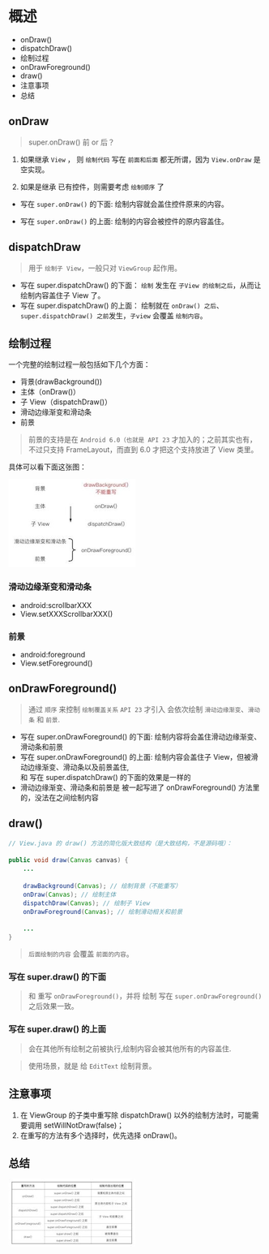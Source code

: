 # 概述

- onDraw()
- dispatchDraw()
- 绘制过程
- onDrawForeground()
- draw()
- 注意事项
- 总结

## onDraw

> super.onDraw() 前 or 后？

1. 如果继承 `View` ，
则 `绘制代码` 写在 `前面和后面` 都无所谓，因为 `View.onDraw` 是 空实现。

2. 如果是继承 已有控件，则需要考虑 `绘制顺序` 了

- 写在 `super.onDraw()` 的下面: 绘制内容就会盖住控件原来的内容。

- 写在 `super.onDraw()` 的上面: 绘制的内容会被控件的原内容盖住。

## dispatchDraw

> 用于 `绘制子 View`，一般只对 `ViewGroup` 起作用。

- 写在 super.dispatchDraw() 的下面： `绘制` 发生在 `子View 的绘制之后`，从而让绘制内容盖住子 View 了。
- 写在 super.dispatchDraw() 的上面： 绘制就在 `onDraw() 之后`、 `super.dispatchDraw() 之前`发生，`子view` 会覆盖 `绘制内容`。

## 绘制过程

一个完整的绘制过程一般包括如下几个方面：

- 背景(drawBackground())
- 主体（onDraw()）
- 子 View（dispatchDraw()）
- 滑动边缘渐变和滑动条
- 前景

> 前景的支持是在 `Android 6.0（也就是 API 23` 才加入的；之前其实也有，不过只支持 FrameLayout，而直到 6.0 才把这个支持放进了 View 类里。

具体可以看下面这张图：

![](../images/draw_order.jpeg)

### 滑动边缘渐变和滑动条

- android:scrollbarXXX
- View.setXXXScrollbarXXX()

### 前景

- android:foreground
- View.setForeground()

## onDrawForeground()

> 通过 `顺序` 来控制 `绘制覆盖关系`
> `API 23` 才引入
> 会依次绘制 `滑动边缘渐变`、`滑动条` 和 `前景`.

- 写在 super.onDrawForeground() 的下面: 绘制内容将会盖住滑动边缘渐变、滑动条和前景
- 写在 super.onDrawForeground() 的上面:
绘制内容会盖住子 View，但被滑动边缘渐变、滑动条以及前景盖住,<Br/>
和 写在 super.dispatchDraw() 的下面的效果是一样的
- 滑动边缘渐变、滑动条和前景是 被一起写进了 onDrawForeground() 方法里的，没法在之间绘制内容

## draw()

```java
// View.java 的 draw() 方法的简化版大致结构（是大致结构，不是源码哦）：

public void draw(Canvas canvas) {
    ...

    drawBackground(Canvas); // 绘制背景（不能重写）
    onDraw(Canvas); // 绘制主体
    dispatchDraw(Canvas); // 绘制子 View
    onDrawForeground(Canvas); // 绘制滑动相关和前景

    ...
}
```

> `后面绘制的内容` 会覆盖 `前面的内容`。


### 写在 super.draw() 的下面

>  和 重写 `onDrawForeground()`，并将 绘制 写在 `super.onDrawForeground()` 之后效果一致。

### 写在 super.draw() 的上面

> 会在其他所有绘制之前被执行,绘制内容会被其他所有的内容盖住.

> 使用场景，就是 给 `EditText` 绘制背景。

## 注意事项

1. 在 ViewGroup 的子类中重写除 dispatchDraw() 以外的绘制方法时，可能需要调用 setWillNotDraw(false)；
2. 在重写的方法有多个选择时，优先选择 onDraw()。

## 总结

![](../images/hencoder5.jpeg)









